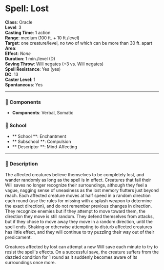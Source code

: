 
# Spell: Lost
**Class**: Oracle  
**Level**: 3  
**Casting Time**: 1 action  
**Range**: medium (100 ft. + 10 ft./level)  
**Target**: one creature/level, no two of which can be more than 30 ft. apart  
**Area**:   
**Effect**: _None_  
**Duration**: 1 min./level (D)  
**Saving Throw**: Will negates (+3 vs. Will negates)  
**Spell Resistance**: Yes (yes)  
**DC**: 13  
**Caster Level**: 1  
**Spontaneous**: Yes

---

### 🔮 Components
- **Components**: Verbal, Somatic

### 🏫 School
- ** School **: Enchantment
- ** Subschool **: Compulsion
- ** Descriptor **: Mind-Affecting
---

### 📜 Description
The affected creatures believe themselves to be completely lost, and wander randomly as long as the spell is in effect. Creatures that fail their Will saves no longer recognize their surroundings, although they feel a vague, nagging sense of uneasiness as the lost memory flutters just beyond reach. Each affected creature moves at half speed in a random direction each round (use the rules for missing with a splash weapon to determine the exact direction), and do not remember previous changes in direction. They recognize enemies but if they attempt to move toward them, the direction they move is still random. They defend themselves from attacks, but if they chose to move away they move in a random direction, until the spell ends. Shaking or otherwise attempting to disturb affected creatures has little effect, and they will continue to try puzzling their way out of their predicament. 

Creatures affected by lost can attempt a new Will save each minute to try to resist the spell's effects. On a successful save, the creature suffers from the dazzled condition for 1 round as it suddenly becomes aware of its surroundings once more.
